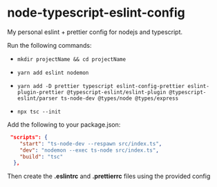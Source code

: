 # node-typescript-eslint-config


My personal eslint + prettier config for nodejs and typescript.

Run the following commands:

- `mkdir projectName && cd projectName`

- `yarn add eslint nodemon`

- `yarn add -D prettier typescript eslint-config-prettier eslint-plugin-prettier @typescript-eslint/eslint-plugin @typescript-eslint/parser ts-node-dev @types/node @types/express`

- `npx tsc --init`

Add the following to your package.json:

```json
 "scripts": {
    "start": "ts-node-dev --respawn src/index.ts",
    "dev": "nodemon --exec ts-node src/index.ts",
    "build": "tsc"
  },
```

Then create the **.eslintrc** and **.prettierrc** files using the provided config
